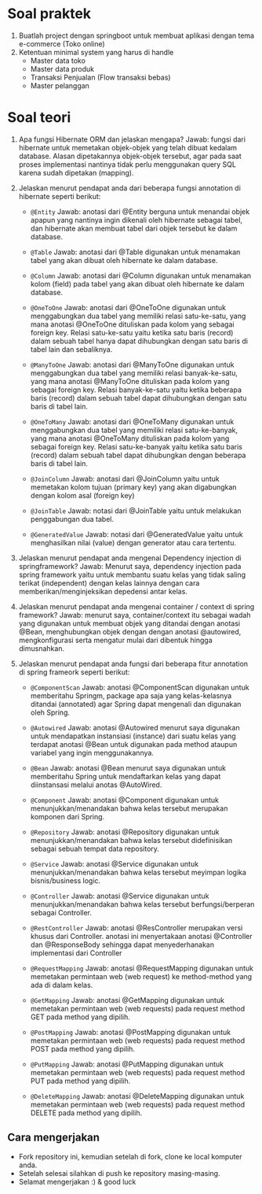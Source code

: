 # Soal praktek

1. Buatlah project dengan springboot untuk membuat aplikasi dengan tema e-commerce (Toko online)
2. Ketentuan minimal system yang harus di handle
    - Master data toko
    - Master data produk
    - Transaksi Penjualan (Flow transaksi bebas)
    - Master pelanggan

# Soal teori

1. Apa fungsi Hibernate ORM dan jelaskan mengapa?
Jawab: fungsi dari hibernate untuk memetakan objek-objek yang telah dibuat kedalam database. 
Alasan dipetakannya objek-objek tersebut, agar pada saat proses implementasi nantinya tidak perlu menggunakan query SQL karena sudah dipetakan (mapping). 

2. Jelaskan menurut pendapat anda dari beberapa fungsi annotation di hibernate seperti berikut:
    - ```@Entity```
    Jawab: anotasi dari @Entity berguna untuk menandai objek apapun yang nantinya ingin dikenali oleh hibernate sebagai tabel, dan hibernate akan membuat tabel dari objek tersebut ke dalam database.
    
    - ```@Table```
    Jawab: anotasi dari @Table digunakan untuk menamakan tabel yang akan dibuat oleh hibernate ke dalam database.
    
    - ```@Column```
    Jawab: anotasi dari @Column digunakan untuk menamakan kolom (field) pada tabel yang akan dibuat oleh hibernate ke dalam database.
    
    - ```@OneToOne```
    Jawab: anotasi dari @OneToOne digunakan untuk menggabungkan dua tabel yang memiliki relasi satu-ke-satu, yang mana anotasi @OneToOne dituliskan pada kolom yang sebagai foreign key. Relasi satu-ke-satu yaitu ketika satu baris (record) dalam sebuah tabel hanya dapat dihubungkan dengan satu baris di tabel lain dan sebaliknya.
    
    - ```@ManyToOne```
    Jawab: anotasi dari @ManyToOne digunakan untuk menggabungkan dua tabel yang memiliki relasi banyak-ke-satu, yang mana anotasi @ManyToOne dituliskan pada kolom yang sebagai foreign key. Relasi banyak-ke-satu yaitu ketika beberapa baris (record) dalam sebuah tabel dapat dihubungkan dengan satu baris di tabel lain.
    
    - ```@OneToMany```
    Jawab: anotasi dari @OneToMany digunakan untuk menggabungkan dua tabel yang memiliki relasi satu-ke-banyak, yang mana anotasi @OneToMany dituliskan pada kolom yang sebagai foreign key. Relasi satu-ke-banyak yaitu ketika satu baris (record) dalam sebuah tabel dapat dihubungkan dengan beberapa baris di tabel lain.
    
    - ```@JoinColumn```
    Jawab: anotasi dari @JoinColumn yaitu untuk memetakan kolom tujuan (primary key) yang akan digabungkan dengan kolom asal (foreign key)
    
    - ```@JoinTable```
    Jawab: notasi dari @JoinTable yaitu untuk melakukan penggabungan dua tabel.
    
    - ```@GeneratedValue```
    Jawab: notasi dari @GeneratedValue yaitu untuk menghasilkan nilai (value) dengan generator atau cara tertentu.
    
3. Jelaskan menurut pendapat anda mengenai Dependency injection di springframework?
Jawab: Menurut saya, dependency injection pada spring framework yaitu untuk membantu suatu kelas yang tidak saling terikat (independent)  dengan kelas lainnya dengan cara memberikan/menginjeksikan depedensi antar kelas.

4. Jelaskan menurut pendapat anda mengenai container / context di spring framework?
Jawab: menurut saya, container/context itu sebagai wadah yang digunakan untuk membuat objek yang ditandai dengan anotasi @Bean, menghubungkan objek dengan dengan anotasi @autowired, mengkonfigurasi serta mengatur mulai dari dibentuk hingga dimusnahkan.

5. Jelaskan menurut pendapat anda fungsi dari beberapa fitur annotation di spring frameork seperti berikut:
    - ```@ComponentScan```
    Jawab: anotasi @ComponentScan digunakan untuk memberitahu Springm, package apa saja yang kelas-kelasnya ditandai (annotated) agar Spring dapat mengenali dan digunakan oleh Spring.
    
    - ```@Autowired```
    Jawab: anotasi @Autowired menurut saya digunakan untuk mendapatkan instansiasi (instance) dari suatu kelas yang terdapat anotasi @Bean untuk digunakan pada method ataupun variabel yang ingin menggunakannya.
    
    - ```@Bean```
    Jawab: anotasi @Bean menurut saya digunakan untuk memberitahu Spring untuk mendaftarkan kelas yang dapat diinstansasi melalui anotas @AutoWired.
    
    - ```@Component```
    Jawab: anotasi @Component digunakan untuk menunjukkan/menandakan bahwa kelas tersebut merupakan komponen dari Spring.
    
    - ```@Repository```
    Jawab: anotasi @Repository digunakan untuk menunjukkan/menandakan bahwa kelas tersebut didefinisikan sebagai sebuah tempat data repository.
    
    - ```@Service```
    Jawab: anotasi @Service digunakan untuk menunjukkan/menandakan bahwa kelas tersebut meyimpan logika bisnis/business logic.
    
    - ```@Controller```
    Jawab: anotasi @Service digunakan untuk menunjukkan/menandakan bahwa kelas tersebut berfungsi/berperan sebagai Controller.
    
    - ```@RestController```
    Jawab: anotasi @ResController merupakan versi khusus dari Controller. anotasi ini menyertakaan anotasi @Controller dan @ResponseBody sehingga dapat menyederhanakan implementasi dari Controller
    
    - ```@RequestMapping```
    Jawab: anotasi @RequestMapping digunakan untuk memetakan permintaan web (web request) ke method-method yang ada di dalam kelas.
    
    - ```@GetMapping```
    Jawab: anotasi @GetMapping digunakan untuk memetakan permintaan web (web requests) pada request method GET pada method yang dipilih.
        
    - ```@PostMapping```
    Jawab: anotasi @PostMapping digunakan untuk memetakan permintaan web (web requests) pada request method POST pada method yang dipilih.
    
    - ```@PutMapping```
    Jawab: anotasi @PutMapping digunakan untuk memetakan permintaan web (web requests) pada request method PUT pada method yang dipilih.

    - ```@DeleteMapping```
    Jawab: anotasi @DeleteMapping digunakan untuk memetakan permintaan web (web requests) pada request method DELETE pada method yang dipilih.


## Cara mengerjakan

- Fork repository ini, kemudian setelah di fork, clone ke local komputer anda.
- Setelah selesai silahkan di push ke repository masing-masing.
- Selamat mengerjakan :) & good luck
